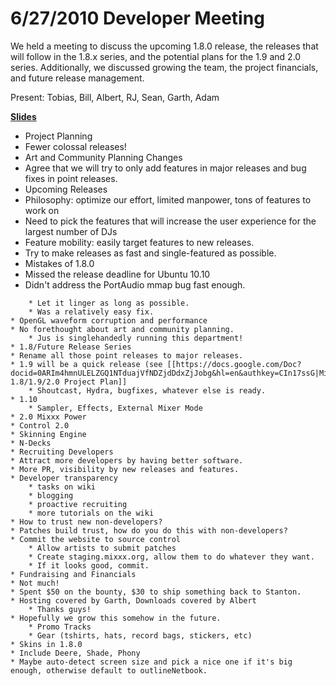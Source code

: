# 6/27/2010 Developer Meeting

We held a meeting to discuss the upcoming 1.8.0 release, the releases
that will follow in the 1.8.x series, and the potential plans for the
1.9 and 2.0 series. Additionally, we discussed growing the team, the
project financials, and future release management.

Present: Tobias, Bill, Albert, RJ, Sean, Garth, Adam

**[Slides](http://docs.google.com/a/mixxx.org/present/view?id=dd557nj5_58cxns8zd5)**

  - Project Planning
  - Fewer colossal releases\!
  - Art and Community Planning Changes
  - Agree that we will try to only add features in major releases and
    bug fixes in point releases.
  - Upcoming Releases
  - Philosophy: optimize our effort, limited manpower, tons of features
    to work on
  - Need to pick the features that will increase the user experience for
    the largest number of DJs
  - Feature mobility: easily target features to new releases.
  - Try to make releases as fast and single-featured as possible.
  - Mistakes of 1.8.0
  - Missed the release deadline for Ubuntu 10.10
  - Didn't address the PortAudio mmap bug fast enough.

<!-- end list -->

``` 
    * Let it linger as long as possible.
    * Was a relatively easy fix.
* OpenGL waveform corruption and performance
* No forethought about art and community planning.
    * Jus is singlehandedly running this department! 
* 1.8/Future Release Series
* Rename all those point releases to major releases.
* 1.9 will be a quick release (see [[https://docs.google.com/Doc?docid=0ARIm4hmnULELZGQ1NTduajVfNDZjdDdxZjJobg&hl=en&authkey=CIn17ssG|Mixxx 1.8/1.9/2.0 Project Plan]]
    * Shoutcast, Hydra, bugfixes, whatever else is ready.
* 1.10 
    * Sampler, Effects, External Mixer Mode
* 2.0 Mixxx Power
* Control 2.0
* Skinning Engine
* N-Decks
* Recruiting Developers
* Attract more developers by having better software.
* More PR, visibility by new releases and features.
* Developer transparency
    * tasks on wiki
    * blogging 
    * proactive recruiting
    * more tutorials on the wiki
* How to trust new non-developers?
* Patches build trust, how do you do this with non-developers? 
* Commit the website to source control
    * Allow artists to submit patches 
    * Create staging.mixxx.org, allow them to do whatever they want. 
    * If it looks good, commit. 
* Fundraising and Financials
* Not much!
* Spent $50 on the bounty, $30 to ship something back to Stanton.
* Hosting covered by Garth, Downloads covered by Albert
    * Thanks guys!
* Hopefully we grow this somehow in the future.
    * Promo Tracks
    * Gear (tshirts, hats, record bags, stickers, etc)
* Skins in 1.8.0
* Include Deere, Shade, Phony
* Maybe auto-detect screen size and pick a nice one if it's big enough, otherwise default to outlineNetbook.
```
